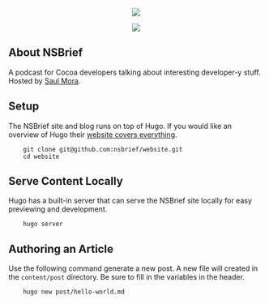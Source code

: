 <p align="center"><a href="http://nsbrief.com" target="_blank"><img src="http://nsbrief.com/images/logo-nsbrief.png"></a></p>
<p align="center"><a href="http://nsbrief.com" target="_blank"><img src="http://nsbrief.com/images/logo-nsbrief.svg"></a></p>

## About NSBrief
A podcast for Cocoa developers talking about interesting developer-y stuff. Hosted by <a href="https://twitter.com/casademora" target="_blank">Saul Mora</a>.

## Setup
The NSBrief site and blog runs on top of Hugo. If you would like an overview of Hugo their [website covers everything](https://gohugo.io).

```
    git clone git@github.com:nsbrief/website.git
    cd website
```

## Serve Content Locally
Hugo has a built-in server that can serve the NSBrief site locally for easy previewing and development.

```
    hugo server
```

## Authoring an Article
Use the following command generate a new post. A new file will created in the `content/post` directory. Be sure to fill in the variables in the header.

```
    hugo new post/hello-world.md
```
